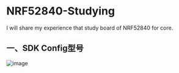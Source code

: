 # NRF52840-Studying
I will share my experience that study board of NRF52840 for core.

## 一、SDK Config型号

![image](https://github.com/user-attachments/assets/bd79dafa-5c23-4622-85ab-59b8e883f27c)


